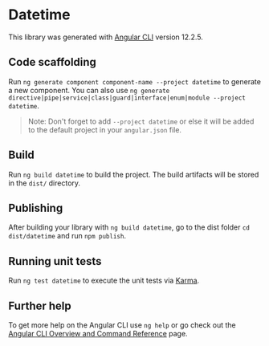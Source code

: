 # Datetime

This library was generated with [Angular CLI](https://github.com/angular/angular-cli) version 12.2.5.

## Code scaffolding

Run `ng generate component component-name --project datetime` to generate a new component. You can also use `ng generate directive|pipe|service|class|guard|interface|enum|module --project datetime`.
> Note: Don't forget to add `--project datetime` or else it will be added to the default project in your `angular.json` file. 

## Build

Run `ng build datetime` to build the project. The build artifacts will be stored in the `dist/` directory.

## Publishing

After building your library with `ng build datetime`, go to the dist folder `cd dist/datetime` and run `npm publish`.

## Running unit tests

Run `ng test datetime` to execute the unit tests via [Karma](https://karma-runner.github.io).

## Further help

To get more help on the Angular CLI use `ng help` or go check out the [Angular CLI Overview and Command Reference](https://angular.io/cli) page.

